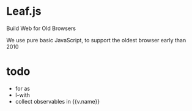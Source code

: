 # Leaf.js

Build Web for Old Browsers

We use pure basic JavaScript, to support the oldest browser early than 2010

# todo
- for as
- l-with
- collect observables in {{v.name}}
